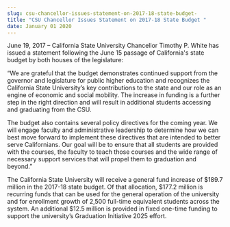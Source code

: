 ```yaml
---
slug: csu-chancellor-issues-statement-on-2017-18-state-budget-
title: "CSU Chancellor Issues Statement on 2017-18 State Budget "
date: January 01 2020
---
```


 
<p>
  June 19, 2017 – California State University Chancellor Timothy P. White has
  issued a statement following the June 15 passage of California's state budget
  by both houses of the legislature:
</p>
<p>
  “We are grateful that the budget demonstrates continued support from the
  governor and legislature for public higher education and recognizes the
  California State University’s key contributions to the state and our role as
  an engine of economic and social mobility. The increase in funding is a
  further step in the right direction and will result in additional students
  accessing and graduating from the CSU.
</p>
<p>
  The budget also contains several policy directives for the coming year. We
  will engage faculty and administrative leadership to determine how we can best
  move forward to implement these directives that are intended to better serve
  Californians. Our goal will be to ensure that all students are provided with
  the courses, the faculty to teach those courses and the wide range of
  necessary support services that will propel them to graduation and beyond.”
</p>
<p>
  The California State University will receive a general fund increase of $189.7
  million in the 2017-18 state budget. Of that allocation, $177.2 million is
  recurring funds that can be used for the general operation of the university
  and for enrollment growth of 2,500 full-time equivalent students across the
  system. An additional $12.5 million is provided in fixed one-time funding to
  support the university’s Graduation Initiative 2025 effort.
</p>
 
